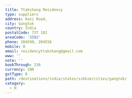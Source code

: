 ```yaml
---
title: Ttakshang Residency
type: suppliers
address: Kazi Road,
city: Gangtok
country: India
postalCode: 737 101
areaCode: '3592'
phone: 204590, 204556
mobile: 0
email: residencyttakshang@gmail.com
www: ''
note: ''
bookThrough: 236
currency: INR
gstType: 0
path: /destinations/india/states/sikkim/cities/gangtok/
category:
  - H
---
```


